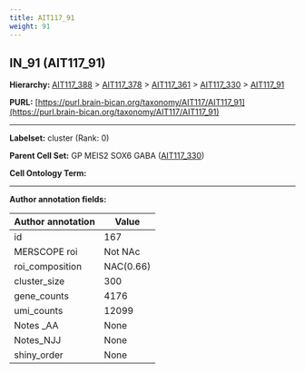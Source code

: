 ```yaml
---
title: AIT117_91
weight: 91
---
```

## IN_91 (AIT117_91)
<b>Hierarchy: </b>
[AIT117_388](../AIT117_388) >
[AIT117_378](../AIT117_378) >
[AIT117_361](../AIT117_361) >
[AIT117_330](../AIT117_330) >
[AIT117_91](../AIT117_91)

**PURL:** [https://purl.brain-bican.org/taxonomy/AIT117/AIT117_91](https://purl.brain-bican.org/taxonomy/AIT117/AIT117_91)

---


**Labelset:** cluster (Rank: 0)

**Parent Cell Set:** GP MEIS2 SOX6 GABA ([AIT117_330](../AIT117_330))



**Cell Ontology Term:** 

[MARKER GENES.]: #


---

[TRANSFERRED ANNOTATIONS.]: #


[AUTHOR ANNOTATION FIELDS.]: #


**Author annotation fields:**

| Author annotation | Value |
|-------------------|-------|
|id|167|
|MERSCOPE roi|Not NAc|
|roi_composition|NAC(0.66) | GPi(0.25)|
|cluster_size|300|
|gene_counts|4176|
|umi_counts|12099|
|Notes _AA|None|
|Notes_NJJ|None|
|shiny_order|None|
